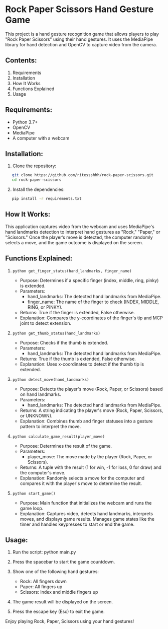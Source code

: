 Rock Paper Scissors Hand Gesture Game
=====================================

This project is a hand gesture recognition game that allows players to play "Rock Paper Scissors" using their hand gestures. It uses the MediaPipe library for hand detection and OpenCV to capture video from the camera.

Contents:
---------
1. Requirements
2. Installation
3. How It Works
4. Functions Explained
5. Usage

Requirements:
-------------
- Python 3.7+
- OpenCV
- MediaPipe
- A computer with a webcam

Installation:
-------------
1. Clone the repository:
```bash
   git clone https://github.com/ritessshhh/rock-paper-scissors.git
   cd rock-paper-scissors
```

2. Install the dependencies:
```bash
   pip install -r requirements.txt
```

How It Works:
-------------
This application captures video from the webcam and uses MediaPipe's hand landmarks detection to interpret hand gestures as "Rock," "Paper," or "Scissors." Once the player’s move is detected, the computer randomly selects a move, and the game outcome is displayed on the screen.

Functions Explained:
--------------------

1. ```python get_finger_status(hand_landmarks, finger_name)```
   - Purpose: Determines if a specific finger (index, middle, ring, pinky) is extended.
   - Parameters:
     - hand_landmarks: The detected hand landmarks from MediaPipe.
     - finger_name: The name of the finger to check (INDEX, MIDDLE, RING, or PINKY).
   - Returns: True if the finger is extended, False otherwise.
   - Explanation: Compares the y-coordinates of the finger's tip and MCP joint to detect extension.

2. ```python get_thumb_status(hand_landmarks)```
   - Purpose: Checks if the thumb is extended.
   - Parameters:
     - hand_landmarks: The detected hand landmarks from MediaPipe.
   - Returns: True if the thumb is extended, False otherwise.
   - Explanation: Uses x-coordinates to detect if the thumb tip is extended.

3. ```python detect_move(hand_landmarks)```
   - Purpose: Detects the player's move (Rock, Paper, or Scissors) based on hand landmarks.
   - Parameters:
     - hand_landmarks: The detected hand landmarks from MediaPipe.
   - Returns: A string indicating the player's move (Rock, Paper, Scissors, or UNKNOWN).
   - Explanation: Combines thumb and finger statuses into a gesture pattern to interpret the move.

4. ```python calculate_game_result(player_move)```
   - Purpose: Determines the result of the game.
   - Parameters:
     - player_move: The move made by the player (Rock, Paper, or Scissors).
   - Returns: A tuple with the result (1 for win, -1 for loss, 0 for draw) and the computer's move.
   - Explanation: Randomly selects a move for the computer and compares it with the player's move to determine the result.

5. ```python start_game()```
   - Purpose: Main function that initializes the webcam and runs the game loop.
   - Explanation: Captures video, detects hand landmarks, interprets moves, and displays game results. Manages game states like the timer and handles keypresses to start or end the game.

Usage:
------
1. Run the script:
   python main.py

2. Press the spacebar to start the game countdown.

3. Show one of the following hand gestures:
   - Rock: All fingers down
   - Paper: All fingers up
   - Scissors: Index and middle fingers up

4. The game result will be displayed on the screen.

5. Press the escape key (Esc) to exit the game.

Enjoy playing Rock, Paper, Scissors using your hand gestures!